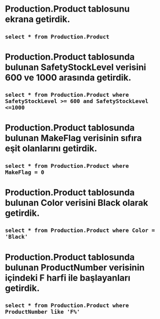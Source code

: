 # Production.Product tablosunu ekrana getirdik.

## `select * from Production.Product `

# Production.Product tablosunda bulunan SafetyStockLevel verisini 600 ve 1000 arasında getirdik.

## `select * from Production.Product where SafetyStockLevel >= 600 and SafetyStockLevel <=1000 `

# Production.Product tablosunda bulunan MakeFlag verisinin sıfıra eşit olanlarını getirdik.

## `select * from Production.Product where MakeFlag = 0 `

# Production.Product tablosunda bulunan Color verisini Black olarak getirdik.

## `select * from Production.Product where Color = 'Black' `

# Production.Product tablosunda bulunan ProductNumber verisinin içindeki F harfi ile başlayanları getirdik.

## `select * from Production.Product where ProductNumber like 'F%' `
